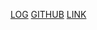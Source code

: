 [LOG](https://rafliesa.github.io/os242/TXT/mylog.txt)
[GITHUB](https://github.com/rafliesa/os242)
[LINK](https://rafliesa.github.io/os242/LINKS/)
